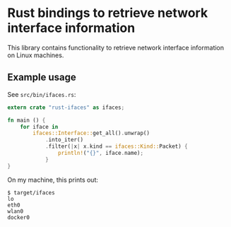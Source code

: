 # Rust bindings to retrieve network interface information

This library contains functionality to retrieve network interface information on Linux machines.

## Example usage

See `src/bin/ifaces.rs`:

```rust
extern crate "rust-ifaces" as ifaces;

fn main () {
    for iface in
        ifaces::Interface::get_all().unwrap()
            .into_iter()
            .filter(|x| x.kind == ifaces::Kind::Packet) {
                println!("{}", iface.name);
            }
}
```

On my machine, this prints out:

```
$ target/ifaces
lo
eth0
wlan0
docker0
```
